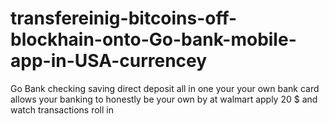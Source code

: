 # transfereinig-bitcoins-off-blockhain-onto-Go-bank-mobile-app-in-USA-currencey
Go Bank checking saving direct deposit all in one your your own bank card allows your banking to honestly be your own by at walmart apply 20 $ and watch transactions roll in 
